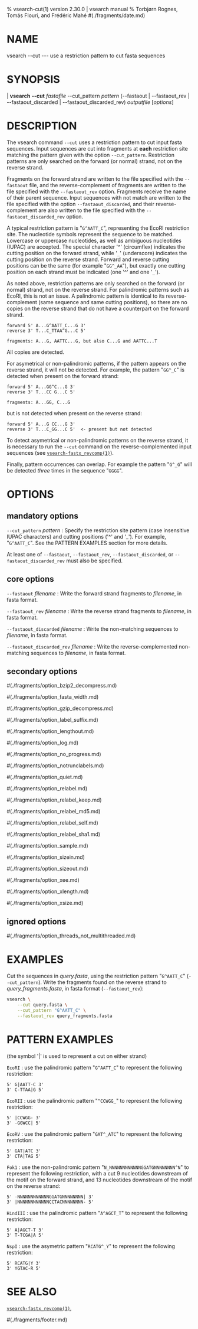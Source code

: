 % vsearch-cut(1) version 2.30.0 | vsearch manual
% Torbjørn Rognes, Tomás Flouri, and Frédéric Mahé
#(./fragments/date.md)

# NAME

vsearch \-\-cut --- use a restriction pattern to cut fasta sequences


# SYNOPSIS

| **vsearch** **\-\-cut** *fastafile* \-\-cut_pattern *pattern* (\-\-fastaout | \-\-fastaout_rev | \-\-fastaout_discarded | \-\-fastaout_discarded_rev) *outputfile* \[*options*]


# DESCRIPTION

The vsearch command `--cut` uses a restriction pattern to cut input
fasta sequences. Input sequences are cut into fragments at **each**
restriction site matching the pattern given with the option
`--cut_pattern`. Restriction patterns are only searched on the forward
(or normal) strand, not on the reverse strand.

Fragments on the forward strand are written to the file specified with
the `--fastaout` file, and the reverse-complement of fragments are
written to the file specified with the `--fastaout_rev`
option. Fragments receive the name of their parent sequence. Input
sequences with not match are written to the file specified with the
option `--fastaout_discarded`, and their reverse-complement are also
written to the file specified with the `--fastaout_discarded_rev`
option.

A typical restriction pattern is "`G^AATT_C`", representing the EcoRI
restriction site. The nucleotide symbols represent the sequence to be
matched. Lowercase or uppercase nucleotides, as well as ambiguous
nucleotides (IUPAC) are accepted. The special character '^'
(circumflex) indicates the cutting position on the forward strand,
while '`_`' (underscore) indicates the cutting position on the reverse
strand. Forward and reverse cutting positions can be the same (for
example "`GG^_AA`"), but exactly one cutting position on each strand
must be indicated (one '^' and one '`_`').

As noted above, restriction patterns are only searched on the forward
(or normal) strand, not on the reverse strand. For palindromic
patterns such as EcoRI, this is not an issue. A palindromic pattern is
identical to its reverse-complement (same sequence and same cutting
positions), so there are no copies on the reverse strand that do not
have a counterpart on the forward strand.

```
forward 5' A...G^AATT_C...G 3'
reverse 3' T...C_TTAA^G...C 5'

fragments: A...G, AATTC...G, but also C...G and AATTC...T
```

All copies are detected.

For asymetrical or non-palindromic patterns, if the pattern appears on
the reverse strand, it will not be detected. For example, the pattern
"`GG^_C`" is detected when present on the forward strand:

```
forward 5' A...GG^C...G 3'
reverse 3' T...CC G...C 5'

fragments: A...GG, C...G
```

but is not detected when present on the reverse strand:

```
forward 5' A...G CC...G 3'
reverse 3' T...C_GG...C 5'  <- present but not detected
```

To detect asymetrical or non-palindromic patterns on the reverse
strand, it is necessary to run the `--cut` command on the
reverse-complemented input sequences (see
[`vsearch-fastx_revcomp(1)`](./vsearch-fastx_revcomp.1.md)).

Finally, pattern occurrences can overlap. For example the pattern
"`G^_G`" will be detected *three* times in the sequence "`GGGG`".


# OPTIONS

## mandatory options

`--cut_pattern` *pattern*
: Specify the restriction site pattern (case insensitive IUPAC
  characters) and cutting positions ('^' and '_'). For example,
  "`G^AATT_C`". See the PATTERN EXAMPLES section for more details.

At least one of `--fastaout`, `--fastaout_rev`,
`--fastaout_discarded`, or `--fastaout_discarded_rev` must also be
specified.


## core options

`--fastaout` *filename*
: Write the forward strand fragments to *filename*, in fasta format.

`--fastaout_rev` *filename*
: Write the reverse strand fragments to *filename*, in fasta format.

`--fastaout_discarded` *filename*
: Write the non-matching sequences to *filename*, in fasta format.

`--fastaout_discarded_rev` *filename*
: Write the reverse-complemented non-matching sequences to *filename*,
  in fasta format.


## secondary options

#(./fragments/option_bzip2_decompress.md)

#(./fragments/option_fasta_width.md)

#(./fragments/option_gzip_decompress.md)

#(./fragments/option_label_suffix.md)

#(./fragments/option_lengthout.md)

#(./fragments/option_log.md)

#(./fragments/option_no_progress.md)

#(./fragments/option_notrunclabels.md)

#(./fragments/option_quiet.md)

#(./fragments/option_relabel.md)

#(./fragments/option_relabel_keep.md)

#(./fragments/option_relabel_md5.md)

#(./fragments/option_relabel_self.md)

#(./fragments/option_relabel_sha1.md)

#(./fragments/option_sample.md)

#(./fragments/option_sizein.md)

#(./fragments/option_sizeout.md)

#(./fragments/option_xee.md)

#(./fragments/option_xlength.md)

#(./fragments/option_xsize.md)


## ignored options

#(./fragments/option_threads_not_multithreaded.md)


# EXAMPLES

Cut the sequences in *query.fasta*, using the restriction pattern
"`G^AATT_C`" (`--cut_pattern`). Write the fragments found on the
reverse strand to *query_fragments.fasta*, in fasta format
(`--fastaout_rev`):

```sh
vsearch \
    --cut query.fasta \
    --cut_pattern "G^AATT_C" \
    --fastaout_rev query_fragments.fasta
```


# PATTERN EXAMPLES

(the symbol '|' is used to represent a cut on either strand)

`EcoRI`
: use the palindromic pattern "`G^AATT_C`" to represent the following
  restriction:

```
5' G|AATT-C 3'
3' C-TTAA|G 5'
```

`EcoRII`
: use the palindromic pattern "`^CCWGG_`" to represent the following
  restriction:

```
5' |CCWGG- 3'
3' -GGWCC| 5'
```

`EcoRV`
: use the palindromic pattern "`GAT^_ATC`" to represent the following
  restriction:

```
5' GAT|ATC 3'
3' CTA|TAG 5'
```

`Fok1`
: use the non-palindromic pattern "`N_NNNNNNNNNNNNGGATGNNNNNNNN^N`" to
represent the following restriction, with a cut 9 nucleotides
downstream of the motif on the forward strand, and 13 nucleotides
downstream of the motif on the reverse strand:

```
5' -NNNNNNNNNNNNGGATGNNNNNNNN| 3'
3' |NNNNNNNNNNNNCCTACNNNNNNNN- 5'
```

`HindIII`
: use the palindromic pattern "`A^AGCT_T`" to represent the following
  restriction:

```
5' A|AGCT-T 3'
3' T-TCGA|A 5'
```

`NspI`
: use the asymetric pattern "`RCATG^_Y`" to represent the following
  restriction:

```
5' RCATG|Y 3'
3' YGTAC-R 5'
```


# SEE ALSO

[`vsearch-fastx_revcomp(1)`](./vsearch-fastx_revcomp.1.md),


#(./fragments/footer.md)
